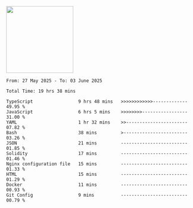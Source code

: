 <img height="180em" src="https://github-readme-stats-eight-theta.vercel.app/api?username=bkundev&show_icons=true&theme=radical&include_all_commits=true&count_private=true"/>
<!--START_SECTION:waka-->

```all_time
From: 27 May 2025 - To: 03 June 2025

Total Time: 19 hrs 38 mins

TypeScript                 9 hrs 48 mins   >>>>>>>>>>>>-------------   49.95 %
JavaScript                 6 hrs 5 mins    >>>>>>>>-----------------   31.00 %
YAML                       1 hr 32 mins    >>-----------------------   07.82 %
Bash                       38 mins         >------------------------   03.26 %
JSON                       21 mins         -------------------------   01.85 %
Solidity                   17 mins         -------------------------   01.46 %
Nginx configuration file   15 mins         -------------------------   01.33 %
HTML                       15 mins         -------------------------   01.29 %
Docker                     11 mins         -------------------------   00.93 %
Git Config                 9 mins          -------------------------   00.79 %
```

<!--END_SECTION:waka-->

